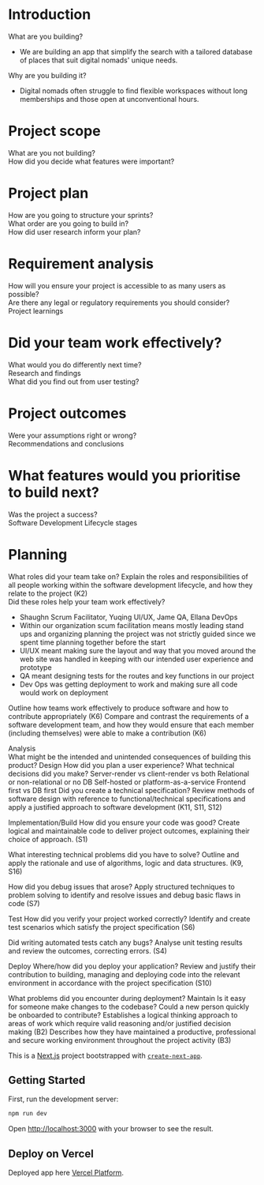 # Introduction   
What are you building?  
- We are building an app that simplify the search with a tailored database of places that suit digital nomads' unique needs.
  
Why are you building it? 
- Digital nomads often struggle to find flexible workspaces without long memberships and those open at unconventional hours.
# Project scope   
What are you not building?  
How did you decide what features were important?  
# Project plan   
How are you going to structure your sprints?  
What order are you going to build in?  
How did user research inform your plan?  
# Requirement analysis   
How will you ensure your project is accessible to as many users as possible?  
Are there any legal or regulatory requirements you should consider?  
Project learnings   
# Did your team work effectively?  
What would you do differently next time?  
Research and findings   
What did you find out from user testing?  
# Project outcomes   
Were your assumptions right or wrong?  
Recommendations and conclusions   
# What features would you prioritise to build next?  
Was the project a success?  
Software Development Lifecycle stages   
# Planning    
What roles did your team take on? 
Explain the roles and responsibilities of all people working within the software development lifecycle, and how they relate to the project (K2)  
Did these roles help your team work effectively?  
- Shaughn Scrum Facilitator, Yuqing UI/UX, Jame QA, Ellana DevOps
- Within our organization scum facilitation means mostly leading stand ups and organizing planning the project was not strictly guided since we spent time planning together before the start
- UI/UX meant making sure the layout and way that you moved around the web site was handled in keeping with our intended user experience and prototype
- QA meant designing tests for the routes and key functions in our project
- Dev Ops was getting deployment to work and making sure all code would work on deployment

Outline how teams work effectively to produce software and how to contribute appropriately (K6) Compare and contrast the requirements of a software development team, and how they would ensure that each member (including themselves) were able to make a contribution (K6)

Analysis   
What might be the intended and unintended consequences of building this product?
Design 
How did you plan a user experience?
What technical decisions did you make?
Server-render vs client-render vs both
Relational or non-relational or no DB
Self-hosted or platform-as-a-service
Frontend first vs DB first
Did you create a technical specification?
Review methods of software design with reference to functional/technical specifications and apply a justified approach to software development (K11, S11, S12)

Implementation/Build 
How did you ensure your code was good?
Create logical and maintainable code to deliver project outcomes, explaining their choice of approach. (S1)

What interesting technical problems did you have to solve?
Outline and apply the rationale and use of algorithms, logic and data structures. (K9, S16)

How did you debug issues that arose?
Apply structured techniques to problem solving to identify and resolve issues and debug basic flaws in code (S7)

Test 
How did you verify your project worked correctly?
Identify and create test scenarios which satisfy the project specification (S6)

Did writing automated tests catch any bugs?
Analyse unit testing results and review the outcomes, correcting errors. (S4)

Deploy 
Where/how did you deploy your application?
Review and justify their contribution to building, managing and deploying code into the relevant environment in accordance with the project specification (S10)

What problems did you encounter during deployment?
Maintain 
Is it easy for someone make changes to the codebase?
Could a new person quickly be onboarded to contribute?
Establishes a logical thinking approach to areas of work which require valid reasoning and/or justified decision making (B2)
Describes how they have maintained a productive, professional and secure working environment throughout the project activity (B3)


This is a [Next.js](https://nextjs.org/) project bootstrapped with [`create-next-app`](https://github.com/vercel/next.js/tree/canary/packages/create-next-app).

## Getting Started

First, run the development server:

```bash
npm run dev
```

Open [http://localhost:3000](http://localhost:3000) with your browser to see the result.


## Deploy on Vercel

Deployed app here [Vercel Platform](https://desk-mooovements-1b004ndx5-elenas-projects-f436e785.vercel.app/).



